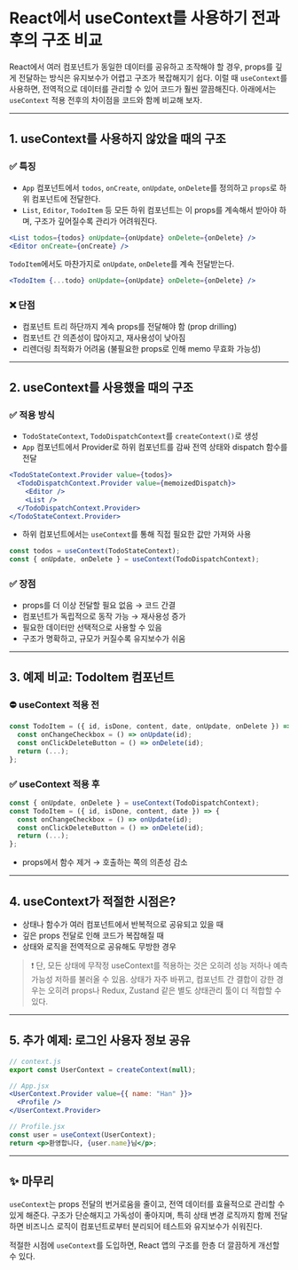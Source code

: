 # React에서 useContext를 사용하기 전과 후의 구조 비교

 

React에서 여러 컴포넌트가 동일한 데이터를 공유하고 조작해야 할 경우, props를 깊게 전달하는 방식은 유지보수가 어렵고 구조가 복잡해지기 쉽다. 이럴 때 `useContext`를 사용하면, 전역적으로 데이터를 관리할 수 있어 코드가 훨씬 깔끔해진다. 아래에서는 `useContext` 적용 전후의 차이점을 코드와 함께 비교해 보자.

---

## 1. useContext를 사용하지 않았을 때의 구조

### ✅ 특징

* `App` 컴포넌트에서 `todos`, `onCreate`, `onUpdate`, `onDelete`를 정의하고 `props`로 하위 컴포넌트에 전달한다.
* `List`, `Editor`, `TodoItem` 등 모든 하위 컴포넌트는 이 props를 계속해서 받아야 하며, 구조가 깊어질수록 관리가 어려워진다.

```jsx
<List todos={todos} onUpdate={onUpdate} onDelete={onDelete} />
<Editor onCreate={onCreate} />
```

`TodoItem`에서도 마찬가지로 `onUpdate`, `onDelete`를 계속 전달받는다.

```jsx
<TodoItem {...todo} onUpdate={onUpdate} onDelete={onDelete} />
```

### ❌ 단점

* 컴포넌트 트리 하단까지 계속 props를 전달해야 함 (prop drilling)
* 컴포넌트 간 의존성이 많아지고, 재사용성이 낮아짐
* 리렌더링 최적화가 어려움 (불필요한 props로 인해 memo 무효화 가능성)

---

## 2. useContext를 사용했을 때의 구조

### ✅ 적용 방식

* `TodoStateContext`, `TodoDispatchContext`를 `createContext()`로 생성
* `App` 컴포넌트에서 Provider로 하위 컴포넌트를 감싸 전역 상태와 dispatch 함수를 전달

```jsx
<TodoStateContext.Provider value={todos}>
  <TodoDispatchContext.Provider value={memoizedDispatch}>
    <Editor />
    <List />
  </TodoDispatchContext.Provider>
</TodoStateContext.Provider>
```

* 하위 컴포넌트에서는 `useContext`를 통해 직접 필요한 값만 가져와 사용

```jsx
const todos = useContext(TodoStateContext);
const { onUpdate, onDelete } = useContext(TodoDispatchContext);
```

### ✅ 장점

* props를 더 이상 전달할 필요 없음 → 코드 간결
* 컴포넌트가 독립적으로 동작 가능 → 재사용성 증가
* 필요한 데이터만 선택적으로 사용할 수 있음
* 구조가 명확하고, 규모가 커질수록 유지보수가 쉬움

---

## 3. 예제 비교: TodoItem 컴포넌트

### ⛔ useContext 적용 전

```jsx
const TodoItem = ({ id, isDone, content, date, onUpdate, onDelete }) => {
  const onChangeCheckbox = () => onUpdate(id);
  const onClickDeleteButton = () => onDelete(id);
  return (...);
};
```

### ✅ useContext 적용 후

```jsx
const { onUpdate, onDelete } = useContext(TodoDispatchContext);
const TodoItem = ({ id, isDone, content, date }) => {
  const onChangeCheckbox = () => onUpdate(id);
  const onClickDeleteButton = () => onDelete(id);
  return (...);
};
```

* props에서 함수 제거 → 호출하는 쪽의 의존성 감소

---

## 4. useContext가 적절한 시점은?

* 상태나 함수가 여러 컴포넌트에서 반복적으로 공유되고 있을 때
* 깊은 props 전달로 인해 코드가 복잡해질 때
* 상태와 로직을 전역적으로 공유해도 무방한 경우

> ❗ 단, 모든 상태에 무작정 useContext를 적용하는 것은 오히려 성능 저하나 예측 가능성 저하를 불러올 수 있음. 상태가 자주 바뀌고, 컴포넌트 간 결합이 강한 경우는 오히려 props나 Redux, Zustand 같은 별도 상태관리 툴이 더 적합할 수 있다.

---

## 5. 추가 예제: 로그인 사용자 정보 공유

```jsx
// context.js
export const UserContext = createContext(null);

// App.jsx
<UserContext.Provider value={{ name: "Han" }}>
  <Profile />
</UserContext.Provider>

// Profile.jsx
const user = useContext(UserContext);
return <p>환영합니다, {user.name}님</p>;
```

---

## ✨ 마무리

`useContext`는 props 전달의 번거로움을 줄이고, 전역 데이터를 효율적으로 관리할 수 있게 해준다. 구조가 단순해지고 가독성이 좋아지며, 특히 상태 변경 로직까지 함께 전달하면 비즈니스 로직이 컴포넌트로부터 분리되어 테스트와 유지보수가 쉬워진다.

적절한 시점에 `useContext`를 도입하면, React 앱의 구조를 한층 더 깔끔하게 개선할 수 있다.

